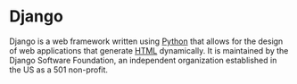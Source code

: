 # Django

Django is a web framework written using [Python](/wiki/Python) that allows for the design of web applications that generate [HTML](/wiki/HTML) dynamically.  It is maintained by the Django Software Foundation, an independent organization established in the US as a 501 non-profit.





























































        















        







        



        

        
        